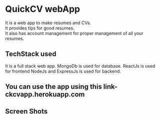 # QuickCV webApp
It is a web app to make resumes and CVs.\
It provides tips for good resumes.\
It also has account management for proper management of all your resumes.

## TechStack used
It is a full stack web app.
MongoDb is used for database.
ReactJs is used for frontend
NodeJs and ExpressJs is used for backend.

## You can use the app using this link- ckcvapp.herokuapp.com

## Screen Shots
